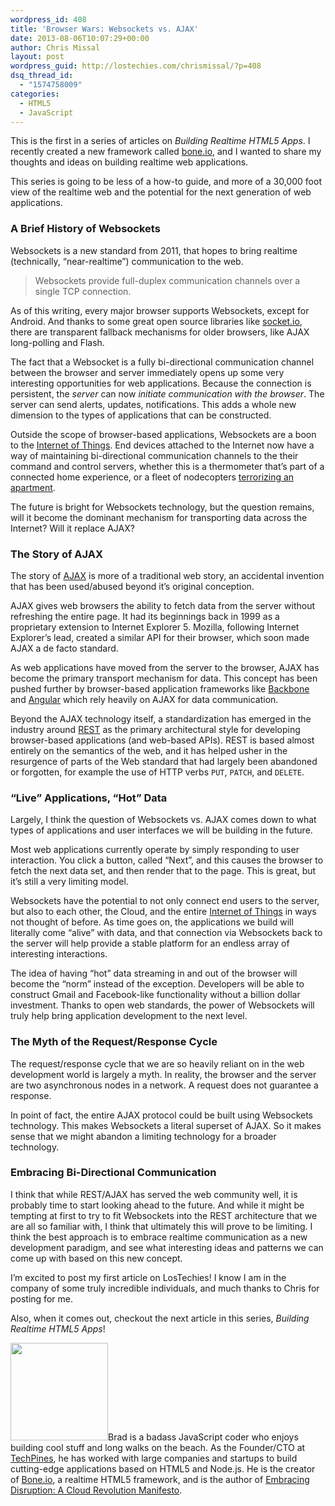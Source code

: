 ```yaml
---
wordpress_id: 408
title: 'Browser Wars: Websockets vs. AJAX'
date: 2013-08-06T10:07:29+00:00
author: Chris Missal
layout: post
wordpress_guid: http://lostechies.com/chrismissal/?p=408
dsq_thread_id:
  - "1574758009"
categories:
  - HTML5
  - JavaScript
---
```

This is the first in a series of articles on _Building Realtime HTML5 Apps_. I recently created a new framework called [bone.io](http://bone.io), and I wanted to share my thoughts and ideas on building realtime web applications.

This series is going to be less of a how-to guide, and more of a 30,000 foot view of the realtime web and the potential for the next generation of web applications.

### A Brief History of Websockets

Websockets is a new standard from 2011, that hopes to bring realtime (technically, &#8220;near-realtime&#8221;) communication to the web.

> Websockets provide full-duplex communication channels over a single TCP connection.

As of this writing, every major browser supports Websockets, except for Android. And thanks to some great open source libraries like [socket.io](http://socket.io), there are transparent fallback mechanisms for older browsers, like AJAX long-polling and Flash.

The fact that a Websocket is a fully bi-directional communication channel between the browser and server immediately opens up some very interesting opportunities for web applications. Because the connection is persistent, the _server_ can now _initiate communication with the browser_. The server can send alerts, updates, notifications. This adds a whole new dimension to the types of applications that can be constructed.

Outside the scope of browser-based applications, Websockets are a boon to the [Internet of Things](http://en.wikipedia.org/wiki/Internet_of_Things). End devices attached to the Internet now have a way of maintaining bi-directional communication channels to the their command and control servers, whether this is a thermometer that&#8217;s part of a connected home experience, or a fleet of nodecopters [terrorizing an apartment](http://vimeo.com/51826336).

The future is bright for Websockets technology, but the question remains, will it become the dominant mechanism for transporting data across the Internet? Will it replace AJAX?

### The Story of AJAX

The story of [AJAX](http://en.wikipedia.org/wiki/Ajax_%28programming%29) is more of a traditional web story, an accidental invention that has been used/abused beyond it&#8217;s original conception.

AJAX gives web browsers the ability to fetch data from the server without refreshing the entire page. It had its beginnings back in 1999 as a proprietary extension to Internet Explorer 5. Mozilla, following Internet Explorer&#8217;s lead, created a similar API for their browser, which soon made AJAX a de facto standard.

As web applications have moved from the server to the browser, AJAX has become the primary transport mechanism for data. This concept has been pushed further by browser-based application frameworks like [Backbone](http://backbonejs.org) and [Angular](http://angularjs.org) which rely heavily on AJAX for data communication.

Beyond the AJAX technology itself, a standardization has emerged in the industry around [REST](http://en.wikipedia.org/wiki/Representational_state_transfer) as the primary architectural style for developing browser-based applications (and web-based APIs). REST is based almost entirely on the semantics of the web, and it has helped usher in the resurgence of parts of the Web standard that had largely been abandoned or forgotten, for example the use of HTTP verbs `PUT`, `PATCH`, and `DELETE`.

### &#8220;Live&#8221; Applications, &#8220;Hot&#8221; Data

Largely, I think the question of Websockets vs. AJAX comes down to what types of applications and user interfaces we will be building in the future.

Most web applications currently operate by simply responding to user interaction. You click a button, called &#8220;Next&#8221;, and this causes the browser to fetch the next data set, and then render that to the page. This is great, but it&#8217;s still a very limiting model.

Websockets have the potential to not only connect end users to the server, but also to each other, the Cloud, and the entire [Internet of Things](http://en.wikipedia.org/wiki/Internet_of_Things) in ways not thought of before. As time goes on, the applications we build will literally come &#8220;alive&#8221; with data, and that connection via Websockets back to the server will help provide a stable platform for an endless array of interesting interactions.

The idea of having &#8220;hot&#8221; data streaming in and out of the browser will become the &#8220;norm&#8221; instead of the exception. Developers will be able to construct Gmail and Facebook-like functionality without a billion dollar investment. Thanks to open web standards, the power of Websockets will truly help bring application development to the next level.

### The Myth of the Request/Response Cycle

The request/response cycle that we are so heavily reliant on in the web development world is largely a myth. In reality, the browser and the server are two asynchronous nodes in a network. A request does not guarantee a response.

In point of fact, the entire AJAX protocol could be built using Websockets technology. This makes Websockets a literal superset of AJAX. So it makes sense that we might abandon a limiting technology for a broader technology.

### Embracing Bi-Directional Communication

I think that while REST/AJAX has served the web community well, it is probably time to start looking ahead to the future. And while it might be tempting at first to try to fit Websockets into the REST architecture that we are all so familiar with, I think that ultimately this will prove to be limiting. I think the best approach is to embrace realtime communication as a new development paradigm, and see what interesting ideas and patterns we can come up with based on this new concept.

I&#8217;m excited to post my first article on LosTechies! I know I am in the company of some truly incredible individuals, and much thanks to Chris for posting for me.

Also, when it comes out, checkout the next article in this series, _Building Realtime HTML5 Apps_!

[<img class="alignleft  wp-image-403" title="Brad Carleton" src="http://clayvessel.org/clayvessel/wp-content/uploads/2013/08/brad-headshot.jpg" alt="" width="156" height="156" srcset="http://clayvessel.org/clayvessel/wp-content/uploads/2013/08/brad-headshot.jpg 512w, http://clayvessel.org/clayvessel/wp-content/uploads/2013/08/brad-headshot-150x150.jpg 150w, http://clayvessel.org/clayvessel/wp-content/uploads/2013/08/brad-headshot-300x300.jpg 300w, http://clayvessel.org/clayvessel/wp-content/uploads/2013/08/brad-headshot-100x100.jpg 100w" sizes="(max-width: 156px) 100vw, 156px" />](http://clayvessel.org/clayvessel/wp-content/uploads/2013/08/brad-headshot.jpg)Brad is a badass JavaScript coder who enjoys building cool stuff and long walks on the beach. As the Founder/CTO at [TechPines](http://www.techpines.com "We Make Awesome Apps"), he has worked with large companies and startups to build cutting-edge applications based on HTML5 and Node.js. He is the creator of [Bone.io](http://bone.io "bone.io - Realtime Single Page HTML5 Apps"), a realtime HTML5 framework, and is the author of [Embracing Disruption: A Cloud Revolution Manifesto](http://embracingdisruption.com "embracing disruption a cloud revolution manifesto").